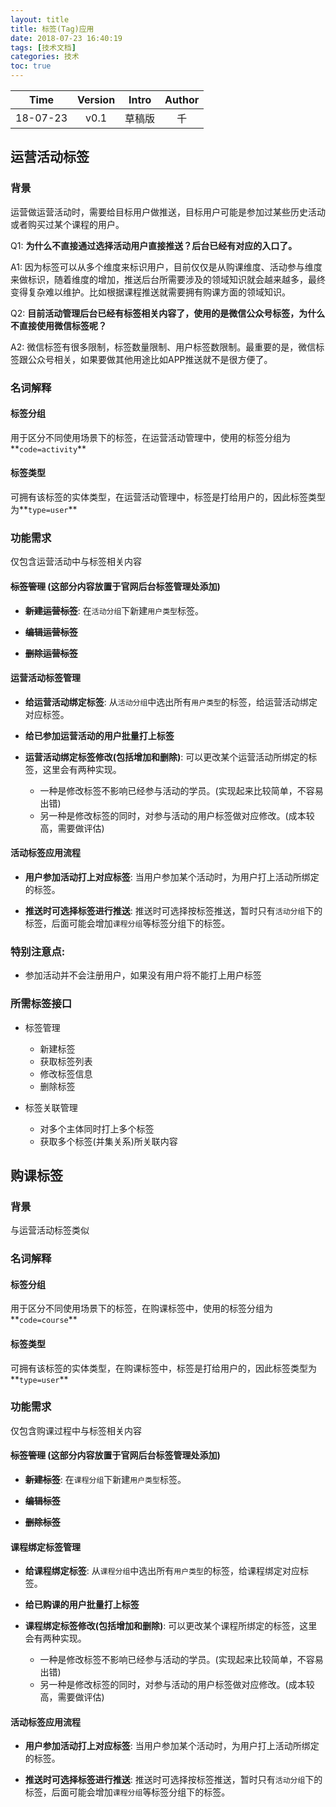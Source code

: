 ```yaml
---
layout: title
title: 标签(Tag)应用
date: 2018-07-23 16:40:19
tags: [技术文档]
categories: 技术
toc: true
---
```

| Time | Version | Intro | Author | 
| :-: | :-: | :-: | :-: |
| 18-07-23 | v0.1 | 草稿版 | 千 | 

## 运营活动标签

### 背景

运营做运营活动时，需要给目标用户做推送，目标用户可能是参加过某些历史活动或者购买过某个课程的用户。

Q1: **为什么不直接通过选择活动用户直接推送？后台已经有对应的入口了。**

A1: 因为标签可以从多个维度来标识用户，目前仅仅是从购课维度、活动参与维度来做标识，随着维度的增加，推送后台所需要涉及的领域知识就会越来越多，最终变得复杂难以维护。比如根据课程推送就需要拥有购课方面的领域知识。

Q2: **目前活动管理后台已经有标签相关内容了，使用的是微信公众号标签，为什么不直接使用微信标签呢？**

A2: 微信标签有很多限制，标签数量限制、用户标签数限制。最重要的是，微信标签跟公众号相关，如果要做其他用途比如APP推送就不是很方便了。

### 名词解释

#### 标签分组

用于区分不同使用场景下的标签，在运营活动管理中，使用的标签分组为**`code=activity`**

#### 标签类型

可拥有该标签的实体类型，在运营活动管理中，标签是打给用户的，因此标签类型为**`type=user`**

### 功能需求

仅包含运营活动中与标签相关内容

#### ~~标签管理~~ (这部分内容放置于官网后台标签管理处添加)

- **~~新建运营标签~~**: 在`活动分组`下新建`用户类型`标签。

- **~~编辑运营标签~~**

- **~~删除运营标签~~**

#### 运营活动标签管理

- **给运营活动绑定标签**: 从`活动分组`中选出所有`用户类型`的标签，给运营活动绑定对应标签。

- **给已参加运营活动的用户批量打上标签**

- **运营活动绑定标签修改(包括增加和删除)**: 可以更改某个运营活动所绑定的标签，这里会有两种实现。
    - 一种是修改标签不影响已经参与活动的学员。(实现起来比较简单，不容易出错)
    - 另一种是修改标签的同时，对参与活动的用户标签做对应修改。(成本较高，需要做评估)

#### 活动标签应用流程

- **用户参加活动打上对应标签**: 当用户参加某个活动时，为用户打上活动所绑定的标签。

- **推送时可选择标签进行推送**: 推送时可选择按标签推送，暂时只有`活动分组`下的标签，后面可能会增加`课程分组`等标签分组下的标签。

### 特别注意点:

- 参加活动并不会注册用户，如果没有用户将不能打上用户标签

### 所需标签接口

- 标签管理
    - 新建标签
    - 获取标签列表
    - 修改标签信息
    - 删除标签
    
- 标签关联管理
    - 对多个主体同时打上多个标签
    - 获取多个标签(并集关系)所关联内容 

## 购课标签

### 背景

与运营活动标签类似

### 名词解释

#### 标签分组

用于区分不同使用场景下的标签，在购课标签中，使用的标签分组为**`code=course`**

#### 标签类型

可拥有该标签的实体类型，在购课标签中，标签是打给用户的，因此标签类型为**`type=user`**

### 功能需求

仅包含购课过程中与标签相关内容

#### ~~标签管理~~ (这部分内容放置于官网后台标签管理处添加)

- **~~新建标签~~**: 在`课程分组`下新建`用户类型`标签。

- **~~编辑标签~~**

- **~~删除标签~~**

#### 课程绑定标签管理

- **给课程绑定标签**: 从`课程分组`中选出所有`用户类型`的标签，给课程绑定对应标签。

- **给已购课的用户批量打上标签**

- **课程绑定标签修改(包括增加和删除)**: 可以更改某个课程所绑定的标签，这里会有两种实现。
    - 一种是修改标签不影响已经参与活动的学员。(实现起来比较简单，不容易出错)
    - 另一种是修改标签的同时，对参与活动的用户标签做对应修改。(成本较高，需要做评估)

#### 活动标签应用流程

- **用户参加活动打上对应标签**: 当用户参加某个活动时，为用户打上活动所绑定的标签。

- **推送时可选择标签进行推送**: 推送时可选择按标签推送，暂时只有`活动分组`下的标签，后面可能会增加`课程分组`等标签分组下的标签。




